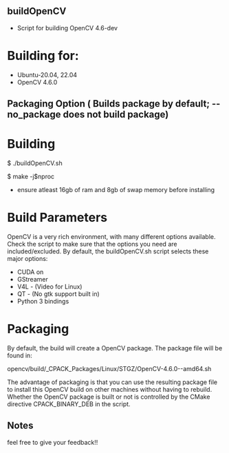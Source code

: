 ﻿## buildOpenCV

* Script for building OpenCV 4.6-dev

# Building for:

* Ubuntu-20.04, 22.04
* OpenCV 4.6.0

## Packaging Option ( Builds package by default; --no\_package does not build package)

# Building

$ ./buildOpenCV.sh

$ make -j$nproc
* ensure atleast 16gb of ram and 8gb of swap memory before installing

# Build Parameters

OpenCV is a very rich environment, with many different options available. Check the script to make sure that the options you need are included/excluded. By default, the buildOpenCV.sh script selects these major options:

* CUDA on
* GStreamer
* V4L - (Video for Linux)
* QT - (No gtk support built in)
* Python 3 bindings

# Packaging

By default, the build will create a OpenCV package. The package file will be found in:

opencv/build/\_CPACK\_Packages/Linux/STGZ/OpenCV-4.6.0-<commit>-amd64.sh

The advantage of packaging is that you can use the resulting package file to install this OpenCV build on other machines without having to rebuild. Whether the OpenCV package is built or not is controlled by the CMake directive CPACK\_BINARY\_DEB in the script.

## Notes

feel free to give your feedback!!
